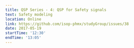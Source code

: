 ```yaml
---
title: QSP Series - 4: QSP for Safety signals
text: Safety modeling
location: Online
link: https://github.com/isop-phmx/studyGroup/issues/38
date: 2017-05-19
startTime: '12:30'
endTime: '13:05'
---
```

